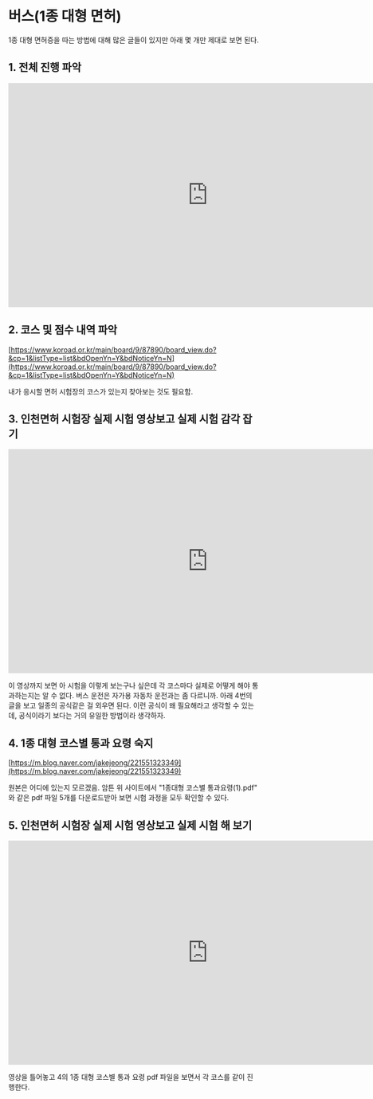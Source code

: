# 버스(1종 대형 면허)

1종 대형 면허증을 따는 방법에 대해 많은 글들이 있지만 아래 몇 개만 제대로 보면 된다.

## 1. 전체 진행 파악
<iframe width="800" height="450" src="https://www.youtube.com/embed/rLWJMhwvsB0?si=Oj1ZivaayG0EkaAo" title="YouTube video player" frameborder="0" allow="accelerometer; autoplay; clipboard-write; encrypted-media; gyroscope; picture-in-picture; web-share" referrerpolicy="strict-origin-when-cross-origin" allowfullscreen></iframe>


## 2. 코스 및 점수 내역 파악
[https://www.koroad.or.kr/main/board/9/87890/board_view.do?&cp=1&listType=list&bdOpenYn=Y&bdNoticeYn=N](https://www.koroad.or.kr/main/board/9/87890/board_view.do?&cp=1&listType=list&bdOpenYn=Y&bdNoticeYn=N)

내가 응시할 면허 시험장의 코스가 있는지 찾아보는 것도 필요함.


## 3. 인천면허 시험장 실제 시험 영상보고 실제 시험 감각 잡기
<iframe width="800" height="450" src="https://www.youtube.com/embed/IFZnz9Frcgo?si=32eWNNStpQE8efcO" title="YouTube video player" frameborder="0" allow="accelerometer; autoplay; clipboard-write; encrypted-media; gyroscope; picture-in-picture; web-share" referrerpolicy="strict-origin-when-cross-origin" allowfullscreen></iframe>

이 영상까지 보면 아 시험을 이렇게 보는구나 싶은데 각 코스마다 실제로 어떻게 해야 통과하는지는 알 수 없다. 버스 운전은 자가용 자동차 운전과는 좀 다르니까. 아래 4번의 글을 보고 일종의 공식같은 걸 외우면 된다. 이런 공식이 왜 필요해라고 생각할 수 있는데, 공식이라기 보다는 거의 유일한 방법이라 생각하자.

## 4. 1종 대형 코스별 통과 요령 숙지
[https://m.blog.naver.com/jakejeong/221551323349](https://m.blog.naver.com/jakejeong/221551323349)

원본은 어디에 있는지 모르겠음. 암튼 위 사이트에서 "1종대형 코스별 통과요령(1).pdf" 와 같은 pdf 파일 5개를 다운로드받아 보면 시험 과정을 모두 확인할 수 있다. 


## 5. 인천면허 시험장 실제 시험 영상보고 실제 시험 해 보기
<iframe width="800" height="450" src="https://www.youtube.com/embed/IFZnz9Frcgo?si=32eWNNStpQE8efcO" title="YouTube video player" frameborder="0" allow="accelerometer; autoplay; clipboard-write; encrypted-media; gyroscope; picture-in-picture; web-share" referrerpolicy="strict-origin-when-cross-origin" allowfullscreen></iframe>

영상을 틀어놓고 4의 1종 대형 코스별 통과 요령 pdf 파일을 보면서 각 코스를 같이 진행한다.